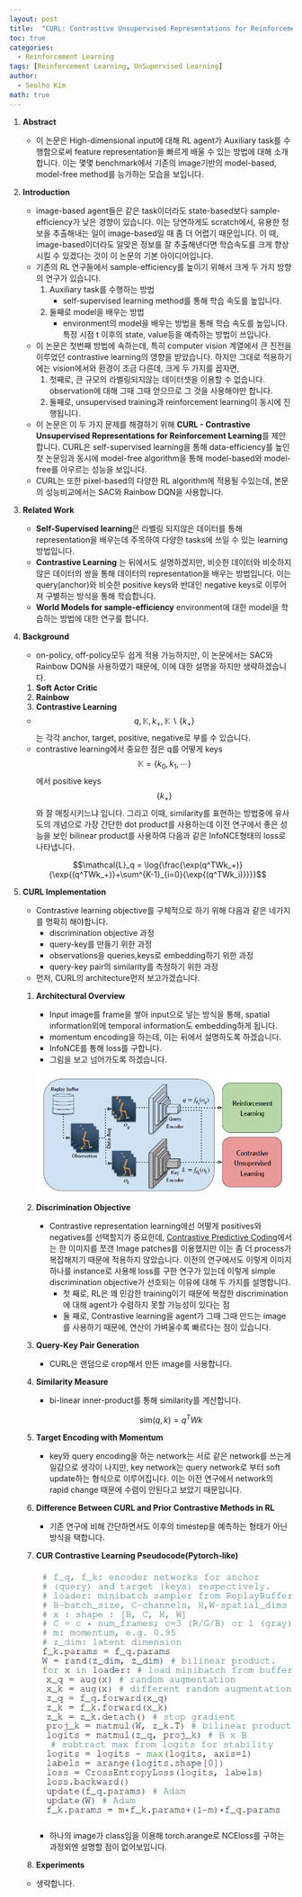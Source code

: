 ```yaml
---
layout: post
title:  "CURL: Contrastive Unsupervised Representations for Reinforcement Learning 논문 리뷰 및 설명"
toc: true
categories: 
  - Reinforcement Learning 
tags: [Reinforcement Learning, UnSupervised Learning]
author:
  - Seolho Kim
math: true
---
```

1. **Abstract** 
    - 이 논문은 High-dimensional input에 대해 RL agent가 Auxiliary task를 수행함으로써 feature representation을 빠르게 배울 수 있는 방법에 대해 소개합니다. 이는 몇몇 benchmark에서 기존의 image기반의 model-based, model-free method를 능가하는 모습을 보입니다.
2. **Introduction**
    - image-based agent들은 같은 task이더라도 state-based보다 sample-efficiency가 낮은 경향이 있습니다. 이는 당연하게도 scratch에서, 유용한 정보을 추출해내는 일이 image-based일 때 좀 더 어렵기 때문입니다. 이 때, image-based이더라도 알맞은 정보를 잘 추출해낸다면 학습속도를 크게 향상시킬 수 있겠다는 것이 이 논문의 기본 아이디어입니다.
    - 기존의 RL 연구들에서 sample-efficiency를 높이기 위해서 크게 두 가지 방향의 연구가 있습니다.
        1. Auxiliary task를 수행하는 방법
            - self-supervised learning method를 통해 학습 속도를 높입니다.
        2. 둘째로 model을 배우는 방법
            - environment의 model을 배우는 방법을 통해 학습 속도를 높입니다. 특정 시점 t 이후의 state, value등을 예측하는 방법이 쓰입니다.
    - 이 논문은 첫번째 방법에 속하는데, 특히 computer vision 계열에서 큰 진전을 이루었던 contrastive learning의 영향을 받았습니다. 하지만 그대로 적용하기에는 vision에서와 환경이 조금 다른데, 크게 두 가지를 꼽자면,
        1. 첫째로, 큰 규모의 라벨링되지않는 데이터셋을 이용할 수 없습니다. observation에 대해 그때 그때 얻으므로 그 것을 사용해야만 합니다.
        2. 둘째로, unsupervised training과 reinforcement learning이 동시에 진행됩니다.
    - 이 논문은 이 두 가지 문제를 해결하기 위해 **CURL - Contrastive Unsupervised Representations for Reinforcement Learning**를 제안합니다. CURL은 self-supervised learning을 통해 data-efficiency를 높인 첫 논문임과 동시에 model-free algorithm을 통해 model-based와 model-free를 아우르는 성능을 보입니다.
    - CURL는 또한 pixel-based의 다양한 RL algorithm에 적용될 수있는데, 본문의 성능비교에서는 SAC와 Rainbow DQN을 사용합니다.
3. **Related Work**
    - **Self-Supervised learning**은 라벨링 되지않은 데이터를 통해 representation을 배우는데 주목하여 다양한 tasks에 쓰일 수 있는 learning 방법입니다.
    - **Contrastive Learning** 는 뒤에서도 설명하겠지만, 비슷한 데이터와 비슷하지않은 데이터의 쌍을 통해 데이터의 representation을 배우는 방법입니다. 이는 query(anchor)와 비슷한 positive keys와 반대인 negative keys로 이루어져 구별하는 방식을 통해 학습합니다.
    - **World Models for sample-efficiency** environment에 대한 model을 학습하는 방법에 대한 연구를 합니다.
4. **Background**
    - on-policy, off-policy모두 쉽게 적용 가능하지만, 이 논문에서는 SAC와 Rainbow DQN을 사용하였기 때문에, 이에 대한 설명을 하지만 생략하겠습니다.
    1. **Soft Actor Critic**
    2. **Rainbow**
    3. **Contrastive Learning**
    - $$q,\mathbb{K},k_+,\mathbb{K}\backslash\{k_+\}$$는 각각 anchor, target, positive, negative로 부를 수 있습니다.
    - contrastive learning에서 중요한 점은 q를 어떻게 keys $$\mathbb{K} = \{ k_0,k_1,\cdots \}$$에서 positive keys $$\{ k_+\}$$와 잘 매칭시키느냐 입니다.  그리고 이때, similarity를 표현하는 방법중에 유사도의 개념으로 가장 간단한 dot product를 사용하는데 이전 연구에서 좋은 성능을 보인 bilinear product를 사용하여 다음과 같은 InfoNCE형태의 loss로 나타냅니다.

    $$\mathcal{L}_q = \log{\frac{\exp(q^TWk_+)}{\exp{(q^TWk_+)}+\sum^{K-1}_{i=0}{\exp{(q^TWk_i)}}}}$$

5. **CURL Implementation**
    - Contrastive learning objective를 구체적으로 하기 위해 다음과 같은 네가지를 명확히 해야합니다.
        - discrimination objective 과정
        - query-key를 만들기 위한 과정
        - observations을 queries,keys로 embedding하기 위한 과정
        - query-key pair의 similarity를 측정하기 위한 과정
    - 먼저, CURL의 architecture먼저 보고가겠습니다.
    1. **Architectural Overview**
        - Input image를 frame을 쌓아 input으로 넣는 방식을 통해, spatial information외에 temporal information도 embedding하게 됩니다.
        - momentum encoding을 하는데, 이는 뒤에서 설명하도록 하겠습니다.
        - InfoNCE를 통해 loss를 구합니다.
        - 그림을 보고 넘어가도록 하겠습니다.

        ![curl](/assets/img/curl_0.PNG)

    2. **Discrimination Objective**
        - Contrastive representation learning에선 어떻게 positives와 negatives를 선택할지가 중요한데, [Contrastive Predictive Coding](https://arxiv.org/abs/1807.03748)에서는 한 이미지를 쪼갠 Image patches를 이용했지만 이는 좀 더 process가 복잡해지기 때문에 적용하지 않았습니다. 이전의 연구에서도 이렇게 이미지 하나를 instance로 사용해 loss를 구한 연구가 있는데 이렇게 simple discrimination objective가 선호되는 이유에 대해 두 가지를 설명합니다.
            - 첫 째로, RL은 꽤 민감한 training이기 때문에 복잡한 discrimination에 대해 agent가 수렴하지 못할 가능성이 있다는 점
            - 둘 째로, Contrastive learning을 agent가 그때 그때 만드는 image를 사용하기 때문에, 연산이 가벼울수록 빠르다는 점이 있습니다.
    3. **Query-Key Pair Generation**
        - CURL은 랜덤으로 crop해서 만든 image를 사용합니다.
    4. **Similarity Measure**
        - bi-linear inner-product를 통해 similarity를 계산합니다.

            $$\mathrm{sim}(q,k) = q^TWk$$

    5. **Target Encoding with Momentum**
        - key와 query encoding을 하는 network는 서로 같은 network를 쓰는게 일감으로 생각이 나지만, key network는 query network로 부터 soft update하는 형식으로 이루어집니다. 이는 이전 연구에서 network의 rapid change 때문에 수렴이 안된다고 보았기 때문입니다.
    6. **Difference Between CURL and Prior Contrastive Methods in RL**
        - 기존 연구에 비해 간단하면서도 이후의 timestep을 예측하는 형태가 아닌 방식을 택합니다.
    7. **CUR Contrastive Learning Pseudocode(Pytorch-like)**

        ![curl](/assets/img/curl_1.PNG)

        - 하나의 image가 class임을 이용해 torch.arange로 NCEloss를 구하는 과정외엔 설명할 점이 없어보입니다.
    8. **Experiments**
    - 생략합니다.
